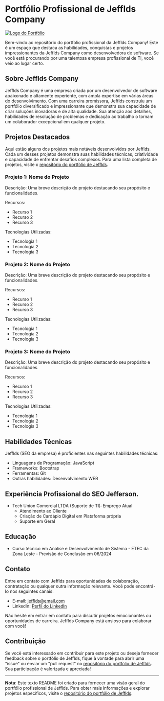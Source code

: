 # Portfólio Profissional de Jefflds Company

[![Logo do Portfólio](https://jefflds.github.io/Portfolio/src/img/logo.webp)](https://github.com/Jefflds/Portfolio)

Bem-vindo ao repositório do portfólio profissional da Jefflds Company! Este é um espaço que destaca as habilidades, conquistas e projetos impressionantes da Jefflds Company como desenvolvedora de software. Se você está procurando por uma talentosa empresa profissional de TI, você veio ao lugar certo.

## Sobre Jefflds Company

Jefflds Company é uma empresa criada por um desenvolvedor de software apaixonado e altamente experiente, com ampla expertise em várias áreas do desenvolvimento. Com uma carreira promissora, Jefflds construiu um portfólio diversificado e impressionante que demonstra sua capacidade de criar soluções inovadoras e de alta qualidade. Sua atenção aos detalhes, habilidades de resolução de problemas e dedicação ao trabalho o tornam um colaborador excepcional em qualquer projeto.

## Projetos Destacados

Aqui estão alguns dos projetos mais notáveis desenvolvidos por Jefflds. Cada um desses projetos demonstra suas habilidades técnicas, criatividade e capacidade de enfrentar desafios complexos. Para uma lista completa de projetos, visite o [repositório do portfólio de Jefflds](https://github.com/Jefflds/Portfolio).

### Projeto 1: Nome do Projeto

Descrição: Uma breve descrição do projeto destacando seu propósito e funcionalidades.

Recursos:
- Recurso 1
- Recurso 2
- Recurso 3

Tecnologias Utilizadas:
- Tecnologia 1
- Tecnologia 2
- Tecnologia 3

### Projeto 2: Nome do Projeto

Descrição: Uma breve descrição do projeto destacando seu propósito e funcionalidades.

Recursos:
- Recurso 1
- Recurso 2
- Recurso 3

Tecnologias Utilizadas:
- Tecnologia 1
- Tecnologia 2
- Tecnologia 3

### Projeto 3: Nome do Projeto

Descrição: Uma breve descrição do projeto destacando seu propósito e funcionalidades.

Recursos:
- Recurso 1
- Recurso 2
- Recurso 3

Tecnologias Utilizadas:
- Tecnologia 1
- Tecnologia 2
- Tecnologia 3

## Habilidades Técnicas

Jefflds (SEO da empresa) é proficientes nas seguintes habilidades técnicas:

- Linguagens de Programação: JavaScript
- Frameworks: Bootstrap
- Ferramentas: Git
- Outras habilidades: Desenvolvimento WEB

## Experiência Profissional do SEO Jefferson.

- Tech Union Comercial LTDA (Suporte de TI): Emprego Atual
  - Atendimento ao Cliente
  - Criação de Cardápio Digital em Plataforma própria
  - Suporte em Geral

## Educação

- Curso técnico em Análise e Desenvolvimento de Sistema - ETEC da Zona Leste - Previsão de Conclusão em 06/2024

## Contato

Entre em contato com Jefflds para oportunidades de colaboração, contratação ou qualquer outra informação relevante. Você pode encontrá-lo nos seguintes canais:

- E-mail: [jefflds@email.com](mailto:jeffersonlds3009@email.com)
- LinkedIn: [Perfil do LinkedIn]([https://www.linkedin.com/in/jefferson-laurindo-da-silva-60782a205/])

Não hesite em entrar em contato para discutir projetos emocionantes ou oportunidades de carreira. Jefflds Company está ansioso para colaborar com você!

## Contribuição

Se você está interessado em contribuir para este projeto ou deseja fornecer feedback sobre o portfólio de Jefflds, fique à vontade para abrir uma "issue" ou enviar um "pull request" no [repositório do portfólio de Jefflds](https://github.com/Jefflds/Portfolio). Sua participação é valorizada e apreciada!

---
**Nota:** Este texto README foi criado para fornecer uma visão geral do portfólio profissional de Jefflds. Para obter mais informações e explorar projetos específicos, visite o [repositório do portfólio de Jefflds](https://github.com/Jefflds/Portfolio).
